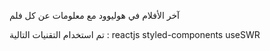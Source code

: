 آخر الأفلام في  هوليوود مع معلومات عن كل فلم

تم استخدام التقنيات التالية :
reactjs
styled-components
useSWR
